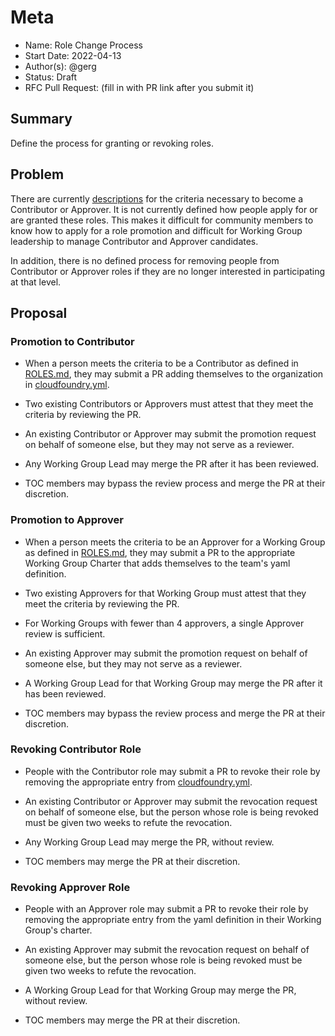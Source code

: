 # Meta
[meta]: #meta
- Name: Role Change Process
- Start Date: 2022-04-13
- Author(s): @gerg
- Status: Draft <!-- Acceptable values: Draft, Approved, On Hold, Superseded -->
- RFC Pull Request: (fill in with PR link after you submit it)


## Summary

Define the process for granting or revoking roles.

## Problem

There are currently
[descriptions](https://github.com/cloudfoundry/community/blob/main/toc/ROLES.md)
for the criteria necessary to become a Contributor or Approver. It is not
currently defined how people apply for or are granted these roles. This makes it
difficult for community members to know how to apply for a role promotion and
difficult for Working Group leadership to manage Contributor and Approver
candidates.

In addition, there is no defined process for removing people from Contributor or
Approver roles if they are no longer interested in participating at that level.

## Proposal

### Promotion to Contributor

- When a person meets the criteria to be a Contributor as defined in
[ROLES.md](https://github.com/cloudfoundry/community/blob/main/toc/ROLES.md),
they may submit a PR adding themselves to the organization in
[cloudfoundry.yml](https://github.com/cloudfoundry/community/blob/main/org/cloudfoundry.yml).

- Two existing Contributors or Approvers must attest that they meet the criteria
  by reviewing the PR.

- An existing Contributor or Approver may submit the promotion request on behalf of someone else, but they
  may not serve as a reviewer.

- Any Working Group Lead may merge the PR after it has been reviewed.

- TOC members may bypass the review process and merge the PR at their
  discretion.

### Promotion to Approver

- When a person meets the criteria to be an Approver for a Working Group as defined in
[ROLES.md](https://github.com/cloudfoundry/community/blob/main/toc/ROLES.md),
they may submit a PR to the appropriate Working Group Charter that adds
themselves to the team's yaml definition.

- Two existing Approvers for that Working Group must attest that they meet the criteria
  by reviewing the PR.

- For Working Groups with fewer than 4 approvers, a single Approver review is
  sufficient.

- An existing Approver may submit the promotion request on behalf of someone else, but they
  may not serve as a reviewer.

- A Working Group Lead for that Working Group may merge the PR after it has been
  reviewed.

- TOC members may bypass the review process and merge the PR at their
  discretion.

### Revoking Contributor Role

- People with the Contributor role may submit a PR to revoke their role by
  removing the appropriate entry from
  [cloudfoundry.yml](https://github.com/cloudfoundry/community/blob/main/org/cloudfoundry.yml).

- An existing Contributor or Approver may submit the revocation request on
  behalf of someone else, but the person whose role is being revoked must be
  given two weeks to refute the revocation.

- Any Working Group Lead may merge the PR, without review.

- TOC members may merge the PR at their discretion.

### Revoking Approver Role

- People with an Approver role may submit a PR to revoke their role by removing
  the appropriate entry from the yaml definition in their Working Group's charter.

- An existing Approver may submit the revocation request on behalf of someone
  else, but the person whose role is being revoked must be given two weeks to
  refute the revocation.

- A Working Group Lead for that Working Group may merge the PR, without review.

- TOC members may merge the PR at their discretion.
